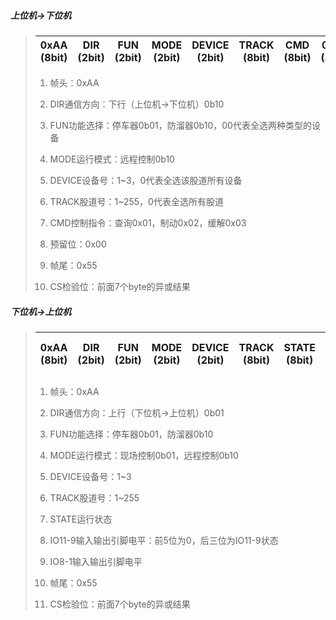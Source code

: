 ##### 上位机$\to$下位机

> | 0xAA (8bit) | DIR (2bit) | FUN (2bit) | MODE (2bit) | DEVICE (2bit) | TRACK (8bit) | CMD (8bit) | 0x00 (8bit) | 0x00 (8bit) | 0x55 (8bit) | CS (8bit) |
> | :---------: | :--------: | :--------: | :---------: | :-----------: | :----------: | :--------: | :---------: | :---------: | :---------: | :-------: |
>
> 1. 帧头：0xAA
>
> 2. DIR通信方向：下行（上位机$\to$下位机）0b10
>
> 3. FUN功能选择：停车器0b01，防溜器0b10，00代表全选两种类型的设备
>
> 4. MODE运行模式：远程控制0b10
>
> 5. DEVICE设备号：1~3，0代表全选该股道所有设备
> 6. TRACK股道号：1~255，0代表全选所有股道
> 7. CMD控制指令：查询0x01，制动0x02，缓解0x03
> 8. 预留位：0x00
> 9. 帧尾：0x55
> 10. CS检验位：前面7个byte的异或结果

##### 下位机$\to$上位机

> | 0xAA (8bit) | DIR (2bit) | FUN (2bit) | MODE (2bit) | DEVICE (2bit) | TRACK (8bit) | STATE (8bit) | IO11-9 (8bit) | IO8-1 (8bit) | 0x55 (8bit) | CS (8bit) |
> | :---------: | :--------: | :--------: | :---------: | :-----------: | :----------: | :----------: | :-----------: | :----------: | :---------: | :-------: |
>
> 1. 帧头：0xAA
>
> 2. DIR通信方向：上行（下位机$\to$上位机）0b01
>
> 3. FUN功能选择：停车器0b01，防溜器0b10
>
> 4. MODE运行模式：现场控制0b01，远程控制0b10
>
> 5. DEVICE设备号：1~3
> 6. TRACK股道号：1~255
> 7. STATE运行状态
> 8. IO11-9输入输出引脚电平：前5位为0，后三位为IO11-9状态
> 9. IO8-1输入输出引脚电平
> 10. 帧尾：0x55
> 11. CS检验位：前面7个byte的异或结果